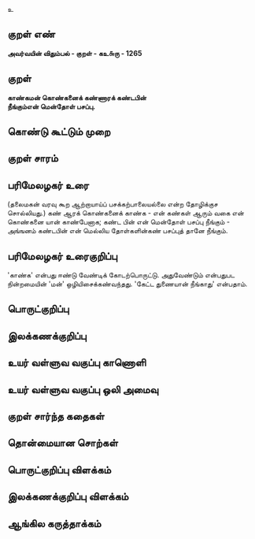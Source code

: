 உ

## குறள் எண் 

**அவர்வயின் விதும்பல் - குறள் - கஉ௬ரு - 1265**

## குறள் 

**காண்கமன் கொண்கனைக் கண்ணாரக் கண்டபின்  
நீங்கும்என் மென்தோள் பசப்பு.**

## கொண்டு கூட்டும் முறை


## குறள் சாரம் 


## பரிமேலழகர் உரை

(தலைமகன் வரவு கூற ஆற்றாயாய்ப் பசக்கற்பாலையல்லை என்ற தோழிக்குச சொல்லியது.) கண் ஆரக் கொண்கனைக் காண்க - என் கண்கள் ஆரும் வகை என் கொண்கனை யான் காண்பேனாக; கண்ட பின் என் மென்தோள் பசப்பு நீங்கும் - அங்ஙனம் கண்டபின் என் மெல்லிய தோள்களின்கண் பசப்புத் தானே நீங்கும்.

## பரிமேலழகர் உரைகுறிப்பு   

'காண்க' என்பது ஈண்டு வேண்டிக் கோடற்பொருட்டு. அதுவேண்டும் என்பதுபட நின்றமையின் 'மன்' ஒழியிசைக்கண்வந்தது. 'கேட்ட துணையான் நீங்காது' என்பதாம்.

## பொருட்குறிப்பு 


## இலக்கணக்குறிப்பு  


## உயர் வள்ளுவ வகுப்பு காணொளி


## உயர் வள்ளுவ வகுப்பு ஒலி அமைவு 

 
## குறள் சார்ந்த கதைகள் 


## தொன்மையான சொற்கள்


## பொருட்குறிப்பு விளக்கம்


## இலக்கணக்குறிப்பு விளக்கம்


## ஆங்கில கருத்தாக்கம் 


